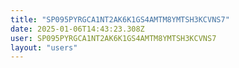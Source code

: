 ```yaml
---
title: "SP095PYRGCA1NT2AK6K1GS4AMTM8YMTSH3KCVNS7"
date: 2025-01-06T14:43:23.308Z
user: SP095PYRGCA1NT2AK6K1GS4AMTM8YMTSH3KCVNS7
layout: "users"
---
```

    